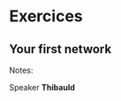 <!-- .slide: class="transition-bg-sfeir-3" -->

# Exercices

## Your first network

Notes:

Speaker **Thibauld**
